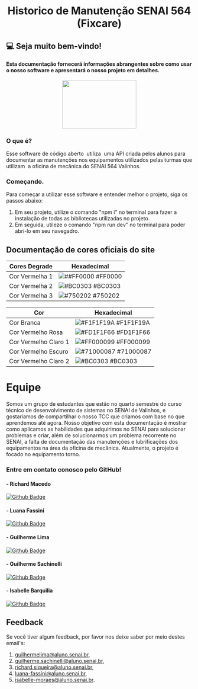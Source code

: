 # <div align="center">Historico de Manutenção SENAI 564 (Fixcare)</div>


## 💻 Seja muito bem-vindo!
#### Esta documentação fornecerá informações abrangentes sobre como usar o nosso software e apresentará o nosso projeto em detalhes.

<center>
<img src="./public/arquivo data ex.png" width="200" height="130">
</center>

### O que é?

Esse software de código aberto  utiliza  uma API criada pelos alunos para documentar as manutenções nos equipamentos utilizados pelas turmas que utilizam  a oficina de mecânica do SENAI 564 Valinhos.

### Começando.
Para começar a utilizar esse software e entender melhor o projeto, siga os passos abaixo:

1. Em seu projeto, utilize o comando "npm i" no terminal para fazer a instalação de todas as bibliotecas utilizadas no projeto.
2. Em seguida, utileze o comando "npm run dev" no terminal para poder abri-lo em seu navegadro.

## Documentação de cores oficiais do site

| Cores Degrade             | Hexadecimal                                                |
| ----------------- | ---------------------------------------------------------------- |
| Cor Vermelha 1       | ![##FF0000](https://via.placeholder.com/10/FF0000?text=+) #FF0000 |
| Cor  Vermelha 2      | ![#BC0303](https://via.placeholder.com/10/BC0303?text=+) #BC0303 |
| Cor Vermelha 3       | ![#750202](https://via.placeholder.com/10/750202?text=+) #750202 |


| Cor               | Hexadecimal                                                |
| ----------------- | ---------------------------------------------------------------- |
| Cor Branca       | ![#F1F1F19A](https://via.placeholder.com/10/F1F1F19A?text=+) #F1F1F19A |
| Cor Vermelho Rosa     | ![#FD1F1F66](https://via.placeholder.com/10/FD1F1F66?text=+) #FD1F1F66 |
| Cor Vermelho Claro 1       | ![#FF000099](https://via.placeholder.com/10/FF000099?text=+) #FF000099 |
| Cor Vermelho Escuro     | ![#71000087](https://via.placeholder.com/10/71000087?text=+) #71000087 |
| Cor Vermelho Claro 2     | ![#BC0303](https://via.placeholder.com/10/BC0303?text=+) #BC0303 |


# Equipe

Somos um grupo de estudantes que estão no quarto semestre do curso técnico de desenvolvimento de sistemas no SENAI de Valinhos, e gostaríamos de compartilhar o nosso TCC que criamos com base no que aprendemos até agora. Nosso objetivo com esta documentação é mostrar como aplicamos as habilidades que adquirimos no SENAI para solucionar problemas e criar, além de solucionarmos um problema recorrente no SENAI, a falta de documentação das manutenções e lubrificações dos equipamentos na área da oficina de mecânica. Atualmente, o projeto é focado no equipamento torno.


### Entre em contato conosco pelo GitHub!

#### - Richard Macedo
[![Github Badge](https://img.shields.io/badge/-Github-000?style=flat-square&logo=Github&logoColor=white&link=LINK_GIT)](https://github.com/richardmsiqueira)
                                                    
#### - Luana Fassini
[![Github Badge](https://img.shields.io/badge/-Github-000?style=flat-square&logo=Github&logoColor=white&link=LINK_GIT)](https://github.com/LuFassini)                         

#### - Guilherme Lima
[![Github Badge](https://img.shields.io/badge/-Github-000?style=flat-square&logo=Github&logoColor=white&link=LINK_GIT)](https://github.com/GuiHJLima)


#### - Guilherme Sachinelli
[![Github Badge](https://img.shields.io/badge/-Github-000?style=flat-square&logo=Github&logoColor=white&link=LINK_GIT)](https://github.com/guilhermesachinelli)

#### - Isabelle Barquilia
[![Github Badge](https://img.shields.io/badge/-Github-000?style=flat-square&logo=Github&logoColor=white&link=LINK_GIT)](https://github.com/IsaBarquilia)


## Feedback

Se você tiver algum feedback, por favor nos deixe saber por meio destes email's:
1. guilhermelima@aluno.senai.br,
2. guilherme.sachinelli@aluno.senai.br,
3. richard.siqueira@aluno.senai.br,
4. luana-fassini@aluno.senai.br,
5. isabelle-moraes@aluno.senai.br.
